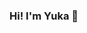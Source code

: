 ### Hi! I'm Yuka 👋

<!--
**yuka-with-data/yuka-with-data** is a ✨ _special_ ✨ repository because its `README.md` (this file) appears on your GitHub profile.

Here are a few things about me to get started:

- 🔭 I’m currently working on Data Science/Machine Learning project
- 🌱 I’m currently learning R programming.
- 👯 I’m looking to collaborate on Prediction model building project.
- 🤔 I’m looking for some companies to study/work together virtually.
- 💬 Ask me about ... anything!
- 📫 How to reach me: I'll let you know near the future.
- 😄 Pronouns: She/Her
- ⚡ Fun fact: I'm a Twitch Streamer😜
- 🗾 I'm originally from: Tokyo, Japan!
-->
